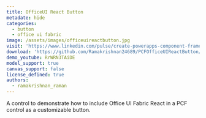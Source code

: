 ```yaml
---
title: OfficeUI React Button
metadate: hide
categories:
  - button
  - office ui fabric
image: /assets/images/officeuireactbutton.jpg
visit: 'https://www.linkedin.com/pulse/create-powerapps-component-framework-model-driven-apps-raman/'
download: 'https://github.com/Ramakrishnan24689/PCFOfficeUIReactButton/'
demo_youtube: RrWRN3TAiDE 
model_support: true
canvas_support: false
license_defined: true
authors:
  - ramakrishnan_raman
---
```

A control to demonstrate how to include Office UI Fabric React in a PCF control as a customizable button.
